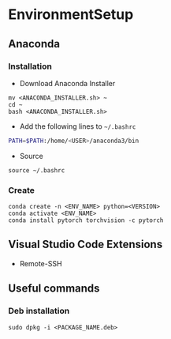 # EnvironmentSetup

## Anaconda

### Installation
- Download Anaconda Installer
```shell
mv <ANACONDA_INSTALLER.sh> ~
cd ~
bash <ANACONDA_INSTALLER.sh>
```
- Add the following lines to `~/.bashrc`
```bash
PATH=$PATH:/home/<USER>/anaconda3/bin
```
- Source
```
source ~/.bashrc
```

### Create
```
conda create -n <ENV_NAME> python=<VERSION>
conda activate <ENV_NAME>
conda install pytorch torchvision -c pytorch
```

## Visual Studio Code Extensions
- Remote-SSH

## Useful commands

### Deb installation
```shell
sudo dpkg -i <PACKAGE_NAME.deb>
```
